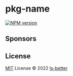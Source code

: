 # pkg-name

[![NPM version](https://img.shields.io/npm/v/pkg-name?color=a1b858&label=1.0.0)](https://www.npmjs.com/package/pkg-name)

## Sponsors

<!-- <p align="center">
  <a href="https://cdn.jsdelivr.net/gh/antfu/static/sponsors.svg">
    <img src='https://cdn.jsdelivr.net/gh/antfu/static/sponsors.svg'/>
  </a>
</p> -->

## License

[MIT](./LICENSE) License © 2022 [ls-better](https://github.com/lirongrong-github)
